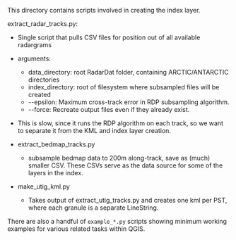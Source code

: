 This directory contains scripts involved in creating the index layer.


extract_radar_tracks.py:
* Single script that pulls CSV files for position out of all available radargrams
* arguments:
  * data_directory: root RadarDat folder, containing ARCTIC/ANTARCTIC directories
  * index_directory: root of filesystem where subsampled files will be created
  * --epsilon: Maximum cross-track error in RDP subsampling algorithm.
  * --force: Recreate output files even if they already exist.
* This is slow, since it runs the RDP algorithm on each track, so we
  want to separate it from the KML and index layer creation.


* extract_bedmap_tracks.py
  * subsample bedmap data to 200m along-track, save as (much) smaller CSV. These CSVs serve as the data source for some of the layers in the index.


* make_utig_kml.py
  * Takes output of extract_utig_tracks.py and creates one kml per PST,
    where each granule is a separate LineString.


There are also a handful of `example_*.py` scripts showing minimum working
examples for various related tasks within QGIS.